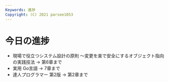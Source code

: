 ```yaml
---
Keywords: 進捗
Copyright: (C) 2021 parsee1053
---
```


# 今日の進捗
* 現場で役立つシステム設計の原則 〜変更を楽で安全にするオブジェクト指向の実践技法 → 第6章まで
* 実用 Go言語 → 7章まで
* 達人プログラマー 第2版 → 第2章まで
